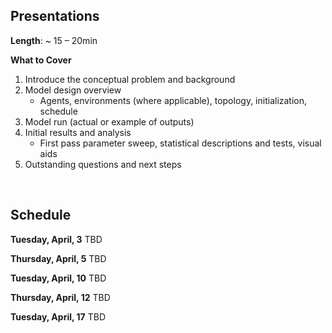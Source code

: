 ## Presentations  

**Length**: ~ 15 – 20min

**What to Cover**

1) Introduce the conceptual problem and background
2) Model design overview
	- Agents, environments (where applicable), topology, initialization, schedule
3) Model run (actual or example of outputs)
4) Initial results and analysis
	- First pass parameter sweep, statistical descriptions and tests, visual aids
5) Outstanding questions and next steps

&nbsp; 



## Schedule


**Tuesday, April, 3**
TBD


**Thursday, April, 5**
TBD


**Tuesday, April, 10**
TBD


**Thursday, April, 12**
TBD


**Tuesday, April, 17**
TBD
